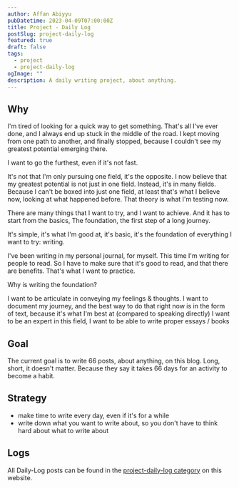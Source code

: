```yaml
---
author: Affan Abiyyu
pubDatetime: 2023-04-09T07:00:00Z
title: Project - Daily Log
postSlug: project-daily-log
featured: true
draft: false
tags:
  - project
  - project-daily-log
ogImage: ""
description: A daily writing project, about anything.
---
```


## Why

I'm tired of looking for a quick way to get something.
That's all I've ever done, and I always end up stuck in the middle of the road.
I kept moving from one path to another,
and finally stopped, because I couldn't see my greatest potential emerging there.

I want to go the furthest, even if it's not fast.

It's not that I'm only pursuing one field, it's the opposite.
I now believe that my greatest potential is not just in one field. Instead, it's in many fields. Because I can't be boxed into just one field, at least that's what I believe now, looking at what happened before. That theory is what I'm testing now.

There are many things that I want to try, and I want to achieve.
And it has to start from the basics,
The foundation, the first step of a long journey.

It's simple, it's what I'm good at, it's basic, it's the foundation of everything I want to try: writing.

I've been writing in my personal journal, for myself. This time I'm writing for people to read. So I have to make sure that it's good to read, and that there are benefits. That's what I want to practice.

Why is writing the foundation?

I want to be articulate in conveying my feelings & thoughts.
I want to document my journey, and the best way to do that right now is in the form of text, because it's what I'm best at (compared to speaking directly)
I want to be an expert in this field, I want to be able to write proper essays / books

## Goal

The current goal is to write 66 posts, about anything, on this blog. Long, short, it doesn't matter. Because they say it takes 66 days for an activity to become a habit.

## Strategy

- make time to write every day, even if it's for a while
- write down what you want to write about, so you don't have to think hard about what to write about

## Logs

All Daily-Log posts can be found in the [project-daily-log category](/en/tags/project-daily-log) on this website.
